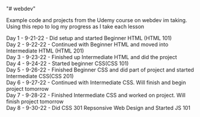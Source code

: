 "# webdev" 


Example code and projects from the Udemy course on webdev im taking. Using this repo to log my progress as I take each lesson

Day 1 - 9-21-22 - Did setup and started Beginner HTML (HTML 101)\
Day 2 - 9-22-22 - Continued with Beginner HTML and moved into Intermediate HTML (HTML 201)\
Day 3 - 9-23-22 - Finished up Intermediate HTML and did the project\
Day 4 - 9-24-22 - Started beginner CSS(CSS 101)\
Day 5 - 9-26-22 - Finished Beginner CSS and did part of project and started Intermediate CSS(CSS 201)\
Day 6 - 9-27-22 - Continued with Intermediate CSS. Will finish and begin project tomorrow\
Day 7 - 9-28-22 - Finished Intermediate CSS and worked on project. Will finish project tomorrow\
Day 8 - 9-30-22 - Did CSS 301 Repsonsive Web Design and Started JS 101